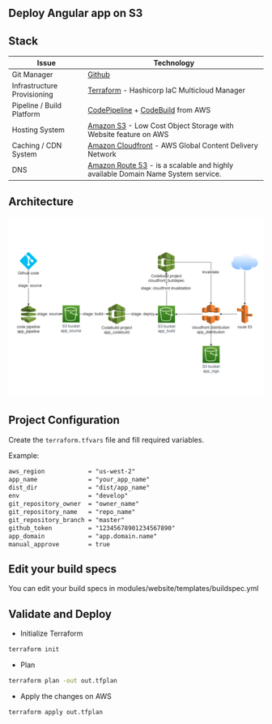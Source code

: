 ## Deploy Angular app on S3

## Stack

Issue | Technology
------------ | -------------
Git Manager | [Github](https://github.com) 
Infrastructure Provisioning | [Terraform](https://www.terraform.io) - Hashicorp IaC Multicloud Manager
Pipeline / Build Platform | [CodePipeline](https://aws.amazon.com/pt/codepipeline/) + [CodeBuild](https://aws.amazon.com/pt/codebuild/) from AWS
Hosting System | [Amazon S3](https://aws.amazon.com/pt/s3/) -  Low Cost Object Storage with Website feature on AWS
Caching / CDN System | [Amazon Cloudfront](https://aws.amazon.com/pt/cloudfront/) - AWS Global Content Delivery Network 
DNS | [Amazon Route 53](https://aws.amazon.com/ru/route53/) - is a scalable and highly available Domain Name System service.

## Architecture

![Design](img/aws_pipeline.png)


## Project Configuration

Create the `terraform.tfvars` file and fill required variables.

Example:

```hcl
aws_region            = "us-west-2"
app_name              = "your_app_name"
dist_dir              = "dist/app_name"
env                   = "develop"
git_repository_owner  = "owner_name"
git_repository_name   = "repo_name"
git_repository_branch = "master"
github_token          = "12345678901234567890"
app_domain            = "app.domain.name"
manual_approve        = true
```

## Edit your build specs

You can edit your build specs in modules/website/templates/buildspec.yml 

## Validate and Deploy

* Initialize Terraform

```bash
terraform init
```

* Plan

```bash
terraform plan -out out.tfplan
```

* Apply the changes on AWS

```bash
terraform apply out.tfplan
```
